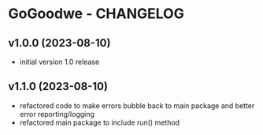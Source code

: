 # GoGoodwe - CHANGELOG

## v1.0.0 (2023-08-10)

- initial version 1.0 release

## v1.1.0 (2023-08-10)

- refactored code to make errors bubble back to main package and better error reporting/logging
- refactored main package to include run() method
